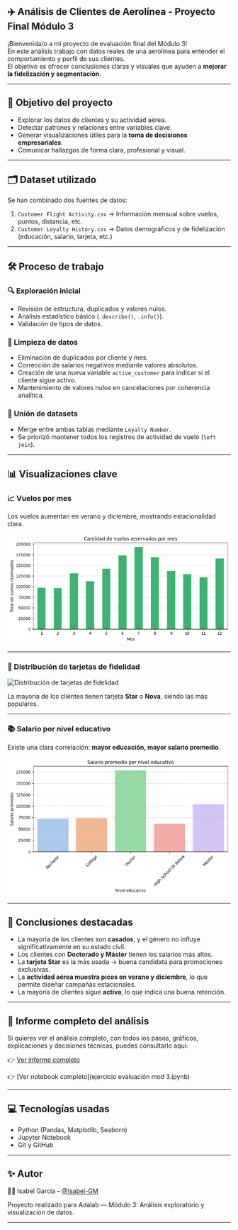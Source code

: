 

## ✈️ Análisis de Clientes de Aerolínea - Proyecto Final Módulo 3

¡Bienvenida/o a mi proyecto de evaluación final del Módulo 3!  
En este análisis trabajo con datos reales de una aerolínea para entender el comportamiento y perfil de sus clientes.  
El objetivo es ofrecer conclusiones claras y visuales que ayuden a **mejorar la fidelización y segmentación**.

---

## 🎯 Objetivo del proyecto

- Explorar los datos de clientes y su actividad aérea.
- Detectar patrones y relaciones entre variables clave.
- Generar visualizaciones útiles para la **toma de decisiones empresariales**.
- Comunicar hallazgos de forma clara, profesional y visual.

---

## 🗂️ Dataset utilizado

Se han combinado dos fuentes de datos:

1. `Customer Flight Activity.csv` → Información mensual sobre vuelos, puntos, distancia, etc.
2. `Customer Loyalty History.csv` → Datos demográficos y de fidelización (educación, salario, tarjeta, etc.)

---

## 🛠️ Proceso de trabajo

### 🔍 Exploración inicial
- Revisión de estructura, duplicados y valores nulos.
- Análisis estadístico básico (`.describe()`, `.info()`).
- Validación de tipos de datos.

### 🧹 Limpieza de datos
- Eliminación de duplicados por cliente y mes.
- Corrección de salarios negativos mediante valores absolutos.
- Creación de una nueva variable `active_customer` para indicar si el cliente sigue activo.
- Mantenimiento de valores nulos en cancelaciones por coherencia analítica.

### 🔗 Unión de datasets
- Merge entre ambas tablas mediante `Loyalty Number`.
- Se priorizó mantener todos los registros de actividad de vuelo (`left join`).

---

## 📊 Visualizaciones clave

### 📈 Vuelos por mes
Los vuelos aumentan en verano y diciembre, mostrando estacionalidad clara.



![Vuelos por mes](vuelos_por_mes.png)



---

### 📍 Distribución de tarjetas de fidelidad

![Distribución de tarjetas de fidelidad](cliente_por_tarjetas.png)

La mayoría de los clientes tienen tarjeta **Star** o **Nova**, siendo las más populares.

---

### 📚 Salario por nivel educativo
Existe una clara correlación: **mayor educación, mayor salario promedio**.

![Salario por nivel educativo](salario_por_educacion.png)

---

## 🧠 Conclusiones destacadas

- La mayoría de los clientes son **casados**, y el género no influye significativamente en su estado civil.
- Los clientes con **Doctorado y Máster** tienen los salarios más altos.
- La **tarjeta Star** es la más usada → buena candidata para promociones exclusivas.
- La **actividad aérea muestra picos en verano y diciembre**, lo que permite diseñar campañas estacionales.
- La mayoría de clientes sigue **activa**, lo que indica una buena retención.

---

## 📎 Informe completo del análisis

Si quieres ver el análisis completo, con todos los pasos, gráficos, explicaciones y decisiones técnicas, puedes consultarlo aquí:

👉 [Ver informe completo](Informe_cliente.md)


👉 [Ver notebook completo](ejercicio evaluación mod 3.ipynb)


---

## 💻 Tecnologías usadas

- Python (Pandas, Matplotlib, Seaborn)
- Jupyter Notebook
- Git y GitHub

---

## ✨ Autor

👩‍💻 Isabel García – [@Isabel-GM](https://github.com/Isabel-GM)

Proyecto realizado para Adalab — Módulo 3: Análisis exploratorio y visualización de datos.

---

